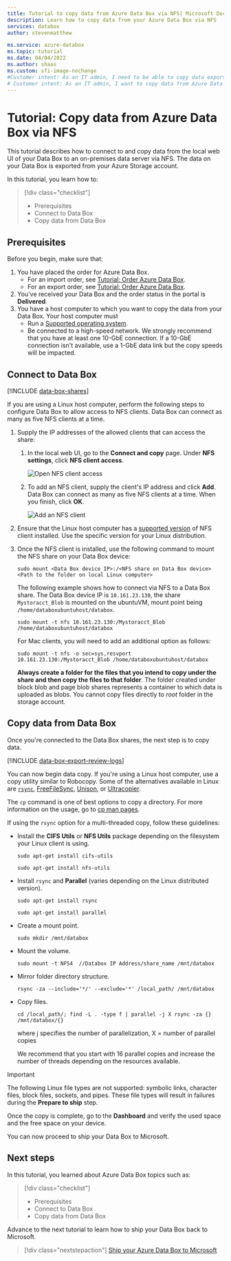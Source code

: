 ```yaml
---
title: Tutorial to copy data from Azure Data Box via NFS| Microsoft Docs
description: Learn how to copy data from your Azure Data Box via NFS
services: databox
author: stevenmatthew

ms.service: azure-databox
ms.topic: tutorial
ms.date: 04/04/2022
ms.author: shaas
ms.custom: sfi-image-nochange
#Customer intent: As an IT admin, I need to be able to copy data exported from Azure to Data Box, to an on-premises data server.
# Customer intent: As an IT admin, I want to copy data from Azure Data Box to an on-premises server via NFS, so that I can securely transfer and manage large volumes of data for my organization's needs.
---
```

# Tutorial: Copy data from Azure Data Box via NFS

This tutorial describes how to connect to and copy data from the local web UI of your Data Box to an on-premises data server via NFS. The data on your Data Box is exported from your Azure Storage account.

In this tutorial, you learn how to:

> [!div class="checklist"]
>
> * Prerequisites
> * Connect to Data Box
> * Copy data from Data Box

## Prerequisites

Before you begin, make sure that:

1. You have placed the order for Azure Data Box.
    - For an import order, see [Tutorial: Order Azure Data Box](data-box-deploy-ordered.md).
    - For an export order, see [Tutorial: Order Azure Data Box](data-box-deploy-export-ordered.md).
2. You've received your Data Box and the order status in the portal is **Delivered**.
3. You have a host computer to which you want to copy the data from your Data Box. Your host computer must
   * Run a [Supported operating system](data-box-system-requirements.md).
   * Be connected to a high-speed network. We strongly recommend that you have at least one 10-GbE connection. If a 10-GbE connection isn't available, use a 1-GbE data link but the copy speeds will be impacted.

## Connect to Data Box

[!INCLUDE [data-box-shares](../../includes/data-box-shares.md)]

If you are using a Linux host computer, perform the following steps to configure Data Box to allow access to NFS clients. Data Box can connect as many as five NFS clients at a time.

1. Supply the IP addresses of the allowed clients that can access the share:

    1.  In the local web UI, go to the **Connect and copy** page. Under **NFS settings**, click **NFS client access**. 

        ![Open NFS client access](media/data-box-deploy-export-copy-data/nfs-client-access-1.png)

    1. To add an NFS client, supply the client's IP address and click **Add**. Data Box can connect as many as five NFS clients at a time. When you finish, click **OK**.

         ![Add an NFS client](media/data-box-deploy-export-copy-data/nfs-client-access-2.png)

2. Ensure that the Linux host computer has a [supported version](data-box-system-requirements.md) of NFS client installed. Use the specific version for your Linux distribution. 

3. Once the NFS client is installed, use the following command to mount the NFS share on your Data Box device:

    `sudo mount <Data Box device IP>:/<NFS share on Data Box device> <Path to the folder on local Linux computer>`

    The following example shows how to connect via NFS to a Data Box share. The Data Box device IP is `10.161.23.130`, the share `Mystoracct_Blob` is mounted on the ubuntuVM, mount point being `/home/databoxubuntuhost/databox`.

    `sudo mount -t nfs 10.161.23.130:/Mystoracct_Blob /home/databoxubuntuhost/databox`
    
    For Mac clients, you will need to add an additional option as follows: 
    
    `sudo mount -t nfs -o sec=sys,resvport 10.161.23.130:/Mystoracct_Blob /home/databoxubuntuhost/databox`

    **Always create a folder for the files that you intend to copy under the share and then copy the files to that folder**. The folder created under block blob and page blob shares represents a container to which data is uploaded as blobs. You cannot copy files directly to *root* folder in the storage account.

## Copy data from Data Box

Once you're connected to the Data Box shares, the next step is to copy data.

[!INCLUDE [data-box-export-review-logs](../../includes/data-box-export-review-logs.md)]

 You can now begin data copy. If you're using a Linux host computer, use a copy utility similar to Robocopy. Some of the alternatives available in Linux are [`rsync`](https://rsync.samba.org/), [FreeFileSync](https://www.freefilesync.org/), [Unison](https://www.cis.upenn.edu/~bcpierce/unison/), or [Ultracopier](https://ultracopier.first-world.info/).  

The `cp` command is one of best options to copy a directory. For more information on the usage, go to [cp man pages](http://man7.org/linux/man-pages/man1/cp.1.html).

If using the `rsync` option for a multi-threaded copy, follow these guidelines:

* Install the **CIFS Utils** or **NFS Utils** package depending on the filesystem your Linux client is using.

    `sudo apt-get install cifs-utils`

    `sudo apt-get install nfs-utils`

* Install `rsync` and **Parallel** (varies depending on the Linux distributed version).

    `sudo apt-get install rsync`
   
    `sudo apt-get install parallel` 

* Create a mount point.

    `sudo mkdir /mnt/databox`

* Mount the volume.

    `sudo mount -t NFS4  //Databox IP Address/share_name /mnt/databox` 

* Mirror folder directory structure.  

    `rsync -za --include='*/' --exclude='*' /local_path/ /mnt/databox`

* Copy files.

    `cd /local_path/; find -L . -type f | parallel -j X rsync -za {} /mnt/databox/{}`

     where j specifies the number of parallelization,  X = number of parallel copies

     We recommend that you start with 16 parallel copies and increase the number of threads depending on the resources available.

> [!IMPORTANT]
> The following Linux file types are not supported: symbolic links, character files, block files, sockets, and pipes. These file types will result in failures during the **Prepare to ship** step.

Once the copy is complete, go to the **Dashboard** and verify the used space and the free space on your device.

You can now proceed to ship your Data Box to Microsoft.

## Next steps

In this tutorial, you learned about Azure Data Box topics such as:

> [!div class="checklist"]
>
> * Prerequisites
> * Connect to Data Box
> * Copy data from Data Box

Advance to the next tutorial to learn how to ship your Data Box back to Microsoft.

> [!div class="nextstepaction"]
> [Ship your Azure Data Box to Microsoft](./data-box-deploy-export-picked-up.md)
